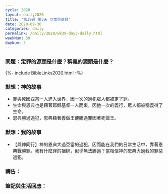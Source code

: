 ```yaml
---
cycle: 2020
layout: daily2020
title: "第39週 第3天 亞當與基督"
date: 2020-09-30
categories: daily
permalink: /daily/2020/wk39-day3-daily.html
weekNum: 39
dayNum: 3
---
```


### 問題：定罪的源頭是什麼？稱義的源頭是什麼？

{%- include BibleLinks2020.html -%}

### 默想：神的故事 
+ 罪與死因亞當一人進入世界，因一次的過犯眾人都被定了罪。
+ 生命與恩典也是藉著耶穌基督一人而來，因他一次的義行，眾人都被稱義得了生命。
+ 恩典勝過過犯，恩典藉著義做王便勝過罪因著死做王。

### 默想：我的故事
+ 【與神同行】神的恩典大過亞當的過犯，因而能在我們的日常生活中，靠著恩典戰勝罪。我有什麼罪的捆綁，似乎無法勝過？當相信神的恩典大過我的罪惡過犯。

### 禱告：

### 筆記與生活回應：
